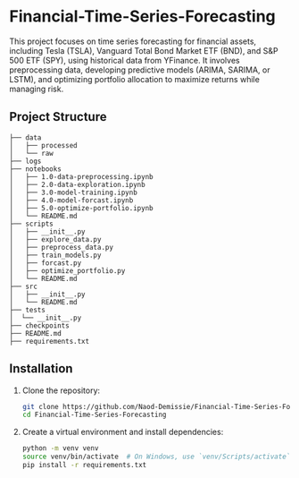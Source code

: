 # Financial-Time-Series-Forecasting

This project focuses on time series forecasting for financial assets, including Tesla (TSLA), Vanguard Total Bond Market ETF (BND), and S&P 500 ETF (SPY), using historical data from YFinance. It involves preprocessing data, developing predictive models (ARIMA, SARIMA, or LSTM), and optimizing portfolio allocation to maximize returns while managing risk.

## Project Structure


```
├── data
│   ├── processed
│   └── raw
├── logs
├── notebooks
│   ├── 1.0-data-preprocessing.ipynb
│   ├── 2.0-data-exploration.ipynb
│   ├── 3.0-model-training.ipynb
│   ├── 4.0-model-forcast.ipynb
│   ├── 5.0-optimize-portfolio.ipynb
│   └── README.md
├── scripts
│   ├── __init__.py
│   ├── explore_data.py
│   ├── preprocess_data.py
│   ├── train_models.py
│   ├── forcast.py
│   ├── optimize_portfolio.py
│   └── README.md
├── src
│   ├── __init__.py
│   └── README.md
├── tests
│  └── __init__.py
├── checkpoints
├── README.md
├── requirements.txt
```


## Installation

1. Clone the repository:
   ```bash
   git clone https://github.com/Naod-Demissie/Financial-Time-Series-Forecasting.git
   cd Financial-Time-Series-Forecasting
   ```

2. Create a virtual environment and install dependencies:
   ```bash
   python -m venv venv
   source venv/bin/activate  # On Windows, use `venv/Scripts/activate`
   pip install -r requirements.txt
   ```
